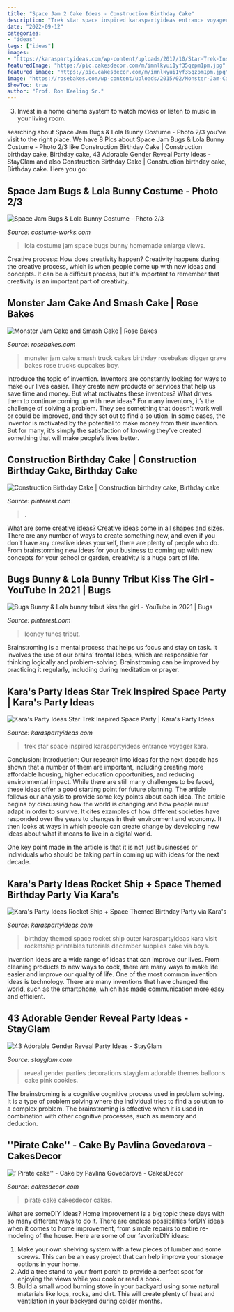 ```yaml
---
title: "Space Jam 2 Cake Ideas - Construction Birthday Cake"
description: "Trek star space inspired karaspartyideas entrance voyager kara"
date: "2022-09-12"
categories:
- "ideas"
tags: ["ideas"]
images:
- "https://karaspartyideas.com/wp-content/uploads/2017/10/Star-Trek-Inspired-Space-Party-via-Karas-Party-Ideas-KarasPartyIdeas.com12.jpeg"
featuredImage: "https://pic.cakesdecor.com/m/imnlkyui1yf35qzpm1pm.jpg"
featured_image: "https://pic.cakesdecor.com/m/imnlkyui1yf35qzpm1pm.jpg"
image: "https://rosebakes.com/wp-content/uploads/2015/02/Monster-Jam-Cake1-590x737.jpg"
ShowToc: true
author: "Prof. Ron Keeling Sr."
---
```



3. Invest in a home cinema system to watch movies or listen to music in your living room.

	

		
searching about Space Jam Bugs &amp; Lola Bunny Costume - Photo 2/3 you've visit to the right place. We have 8 Pics about Space Jam Bugs &amp; Lola Bunny Costume - Photo 2/3 like Construction Birthday Cake | Construction birthday cake, Birthday cake, 43 Adorable Gender Reveal Party Ideas - StayGlam and also Construction Birthday Cake | Construction birthday cake, Birthday cake. Here you go:
		
    
## Space Jam Bugs &amp; Lola Bunny Costume - Photo 2/3

<img loading=lazy src="https://photos.costume-works.com/full/space_jam_bugs_n_lola_bunny1.jpg" onerror="this.onerror=null;this.src='https://tse2.mm.bing.net/th?id=OIP.QeGzpczaNNgNWsNofBeNbgHaKP&amp;pid=15.1';" alt="Space Jam Bugs &amp; Lola Bunny Costume - Photo 2/3">

_Source: costume-works.com_

>lola costume jam space bugs bunny homemade enlarge views. 

	

Creative process: How does creativity happen?
Creativity happens during the creative process, which is when people come up with new ideas and concepts. It can be a difficult process, but it's important to remember that creativity is an important part of creativity.

    
## Monster Jam Cake And Smash Cake | Rose Bakes

<img loading=lazy src="https://rosebakes.com/wp-content/uploads/2015/02/Monster-Jam-Cake1-590x737.jpg" onerror="this.onerror=null;this.src='https://tse3.mm.bing.net/th?id=OIP.RNBV26AdnbQ8vGfojuu2UwHaJQ&amp;pid=15.1';" alt="Monster Jam Cake and Smash Cake | Rose Bakes">

_Source: rosebakes.com_

>monster jam cake smash truck cakes birthday rosebakes digger grave bakes rose trucks cupcakes boy. 

	

Introduce the topic of invention.
Inventors are constantly looking for ways to make our lives easier. They create new products or services that help us save time and money. But what motivates these inventors? What drives them to continue coming up with new ideas?
For many inventors, it’s the challenge of solving a problem. They see something that doesn’t work well or could be improved, and they set out to find a solution. In some cases, the inventor is motivated by the potential to make money from their invention. But for many, it’s simply the satisfaction of knowing they’ve created something that will make people’s lives better.

    
## Construction Birthday Cake | Construction Birthday Cake, Birthday Cake

<img loading=lazy src="https://i.pinimg.com/originals/08/c1/b2/08c1b26ba1e90bca053f5b0b84bcd6ee.jpg" onerror="this.onerror=null;this.src='https://tse4.mm.bing.net/th?id=OIP.Ol5m-kdt0gn6No4mclhnsQHaK5&amp;pid=15.1';" alt="Construction Birthday Cake | Construction birthday cake, Birthday cake">

_Source: pinterest.com_

>. 

	

What are some creative ideas?
Creative ideas come in all shapes and sizes. There are any number of ways to create something new, and even if you don't have any creative ideas yourself, there are plenty of people who do. From brainstorming new ideas for your business to coming up with new concepts for your school or garden, creativity is a huge part of life.

    
## Bugs Bunny &amp; Lola Bunny Tribut Kiss The Girl - YouTube In 2021 | Bugs

<img loading=lazy src="https://i.pinimg.com/736x/f4/5d/d0/f45dd034a452b8da00f86a000803203f.jpg" onerror="this.onerror=null;this.src='https://tse2.mm.bing.net/th?id=OIP.Snh2L3lt2aMEZTp4ctouCgHaFj&amp;pid=15.1';" alt="Bugs Bunny &amp; Lola bunny tribut kiss the girl - YouTube in 2021 | Bugs">

_Source: pinterest.com_

>looney tunes tribut. 

	

Brainstroming is a mental process that helps us focus and stay on task. It involves the use of our brains’ frontal lobes, which are responsible for thinking logically and problem-solving. Brainstroming can be improved by practicing it regularly, including during meditation or prayer.

    
## Kara&#039;s Party Ideas Star Trek Inspired Space Party | Kara&#039;s Party Ideas

<img loading=lazy src="https://karaspartyideas.com/wp-content/uploads/2017/10/Star-Trek-Inspired-Space-Party-via-Karas-Party-Ideas-KarasPartyIdeas.com12.jpeg" onerror="this.onerror=null;this.src='https://tse3.mm.bing.net/th?id=OIP.zT7iEZ_CCb5KfFdoXRxaZAHaLH&amp;pid=15.1';" alt="Kara&#039;s Party Ideas Star Trek Inspired Space Party | Kara&#039;s Party Ideas">

_Source: karaspartyideas.com_

>trek star space inspired karaspartyideas entrance voyager kara. 

	

Conclusion:
Introduction: Our research into ideas for the next decade has shown that a number of them are important, including creating more affordable housing, higher education opportunities, and reducing environmental impact. While there are still many challenges to be faced, these ideas offer a good starting point for future planning. The article follows our analysis to provide some key points about each idea.
The article begins by discussing how the world is changing and how people must adapt in order to survive. It cites examples of how different societies have responded over the years to changes in their environment and economy. It then looks at ways in which people can create change by developing new ideas about what it means to live in a digital world.

One key point made in the article is that it is not just businesses or individuals who should be taking part in coming up with ideas for the next decade.

    
## Kara&#039;s Party Ideas Rocket Ship + Space Themed Birthday Party Via Kara&#039;s

<img loading=lazy src="http://karaspartyideas.com/wp-content/uploads/2014/12/rocket4.jpg" onerror="this.onerror=null;this.src='https://tse1.mm.bing.net/th?id=OIP.y73ZqpsvU_2Pg2Ra7EZs-wHaLH&amp;pid=15.1';" alt="Kara&#039;s Party Ideas Rocket Ship + Space Themed Birthday Party via Kara&#039;s">

_Source: karaspartyideas.com_

>birthday themed space rocket ship outer karaspartyideas kara visit rocketship printables tutorials december supplies cake via boys. 

	

Invention ideas are a wide range of ideas that can improve our lives. From cleaning products to new ways to cook, there are many ways to make life easier and improve our quality of life. One of the most common invention ideas is technology. There are many inventions that have changed the world, such as the smartphone, which has made communication more easy and efficient.

    
## 43 Adorable Gender Reveal Party Ideas - StayGlam

<img loading=lazy src="https://stayglam.com/wp-content/uploads/2018/05/23-Gender-Reveal-Party-Ideas.jpg" onerror="this.onerror=null;this.src='https://tse4.mm.bing.net/th?id=OIP.qpKDS8huEtBXm0skelnBCQHaEf&amp;pid=15.1';" alt="43 Adorable Gender Reveal Party Ideas - StayGlam">

_Source: stayglam.com_

>reveal gender parties decorations stayglam adorable themes balloons cake pink cookies. 

	

The brainstroming is a cognitive cognitive process used in problem solving. It is a type of problem solving where the individual tries to find a solution to a complex problem. The brainstroming is effective when it is used in combination with other cognitive processes, such as memory and deduction.

    
## &#039;&#039;Pirate Cake&#039;&#039; - Cake By Pavlina Govedarova - CakesDecor

<img loading=lazy src="https://pic.cakesdecor.com/m/imnlkyui1yf35qzpm1pm.jpg" onerror="this.onerror=null;this.src='https://tse4.mm.bing.net/th?id=OIP.9rkKHETExfLSvhlzcRrCawHaLI&amp;pid=15.1';" alt="&#039;&#039;Pirate cake&#039;&#039; - Cake by Pavlina Govedarova - CakesDecor">

_Source: cakesdecor.com_

>pirate cake cakesdecor cakes. 

	

What are someDIY ideas?
Home improvement is a big topic these days with so many different ways to do it. There are endless possibilities forDIY ideas when it comes to home improvement, from simple repairs to entire re-modeling of the house. Here are some of our favoriteDIY ideas:
1. Make your own shelving system with a few pieces of lumber and some screws. This can be an easy project that can help improve your storage options in your home.
2. Add a tree stand to your front porch to provide a perfect spot for enjoying the views while you cook or read a book.
3. Build a small wood burning stove in your backyard using some natural materials like logs, rocks, and dirt. This will create plenty of heat and ventilation in your backyard during colder months. 

